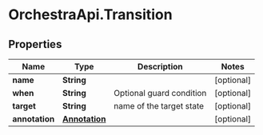 # OrchestraApi.Transition

## Properties
Name | Type | Description | Notes
------------ | ------------- | ------------- | -------------
**name** | **String** |  | [optional] 
**when** | **String** | Optional guard condition | [optional] 
**target** | **String** | name of the target state | [optional] 
**annotation** | [**Annotation**](Annotation.md) |  | [optional] 


